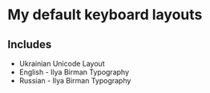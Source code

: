 # My default keyboard layouts

## Includes

+ Ukrainian Unicode Layout
+ English - Ilya Birman Typography
+ Russian - Ilya Birman Typography